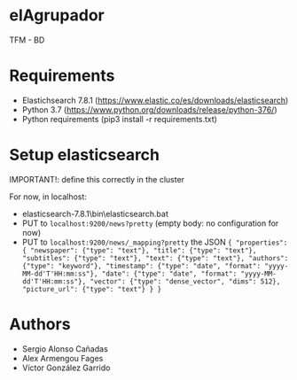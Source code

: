 # elAgrupador
TFM - BD

# Requirements
- Elastichsearch 7.8.1 (https://www.elastic.co/es/downloads/elasticsearch)
- Python 3.7 (https://www.python.org/downloads/release/python-376/)
- Python requirements (pip3 install -r requirements.txt)

# Setup elasticsearch
IMPORTANT!: define this correctly in the cluster

For now, in localhost:
- elasticsearch-7.8.1\bin\elasticsearch.bat
- PUT to  `localhost:9200/news?pretty` (empty body: no configuration for now)
- PUT to `localhost:9200/news/_mapping?pretty` the JSON `{
    "properties": {
        "newspaper": {"type": "text"},
        "title": {"type": "text"},
        "subtitles": {"type": "text"},
        "text": {"type": "text"},
        "authors": {"type": "keyword"},
        "timestamp": {"type": "date", "format": "yyyy-MM-dd'T'HH:mm:ss"},
        "date": {"type": "date", "format": "yyyy-MM-dd'T'HH:mm:ss"},
        "vector": {"type": "dense_vector", "dims": 512},
        "picture_url": {"type": "text"}
   }
}`

# Authors

- Sergio Alonso Cañadas
- Alex Armengou Fages
- Víctor González Garrido
